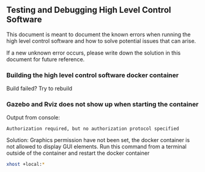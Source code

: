 ## Testing and Debugging High Level Control Software

This document is meant to document the known errors when running the high level control software and how to solve potential issues that can arise.

If a new unknown error occurs, please write down the solution in this document for future reference.

### Building the high level control software docker container

Build failed? Try to rebuild

### Gazebo and Rviz does not show up when starting the container

Output from console:

```
Authorization required, but no authorization protocol specified
```

Solution: Graphics permission have not been set, the docker container is not allowed to display GUI elements. Run this command from a terminal outside of the container and restart the docker container

```bash
xhost +local:*
```
